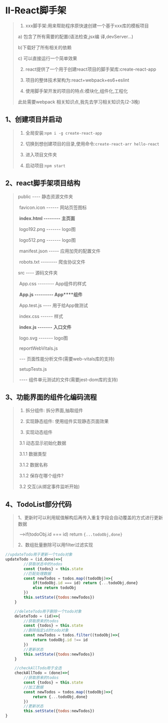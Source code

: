# Ⅱ-React脚手架

>1. xxx脚手架:用来帮助程序原快速创建一个基于xxx库的模板项目
>
>  a) 包含了所有需要的配置(语法检查,jsx编 译,devServer...)
>
>  b)下载好了所有相关的依赖
>
>  c) 可以直接运行一个简单效果
>
>2. react提供了一个用于创建react项目的脚手架库:create-react-app
>
>3. 项目的整体技术架构为:react+webpack+es6+eslint
>
>4. 使用脚手架开发的项目的特点:模块化,组件化,工程化
>
>此处需要webpack 相关知识点,我先去学习相关知识先(2-3晚)

## 1、创建项目并启动

>1. 全局安装:`npm i -g create-react-app`
>
>2. 切换到想创建项目的目录,使用命令:`create-react-arr hello-react`
>3. 进入项目文件夹
>4. 启动项目:`npm start`

## 2、react脚手架项目结构

> public ---- 静态资源文件夹
>
> ​            favicon.icon ------ 网站页签图标
>
> ​            **index.html --------** **主页面**
>
> ​            logo192.png ------- logo图
>
> ​            logo512.png ------- logo图
>
> ​            manifest.json ----- 应用加壳的配置文件
>
> ​            robots.txt -------- 爬虫协议文件
>
> src ---- 源码文件夹
>
> ​            App.css -------- App组件的样式
>
> ​            **App.js --------- App****组件**
>
> ​            App.test.js ---- 用于给App做测试
>
> ​            index.css ------ 样式
>
> ​            **index.js -------** **入口文件**
>
> ​            logo.svg ------- logo图
>
> ​            reportWebVitals.js
>
> ​                    --- 页面性能分析文件(需要web-vitals库的支持)
>
> ​            setupTests.js
>
> ​                    ---- 组件单元测试的文件(需要jest-dom库的支持)

## 3、功能界面的组件化编码流程

>1. 拆分组件: 拆分界面,抽取组件
>
>2. 实现静态组件: 使用组件实现静态页面效果
>
>3. 实现动态组件
>
>​	3.1 动态显示初始化数据
>
>​		3.1.1 数据类型
>
>​		3.1.2 数据名称
>
>​		3.1.2 保存在哪个组件?
>
>​	3.2 交互(从绑定事件监听开始)

## 4、TodoList部分代码

>1、更新时可以利用赋值解构后再传入重复字段会自动覆盖的方式进行更新数据
>
>​	-->if(todoObj.id === id) return `{...todoObj,done}`
>
>2、数组批量删除可以用filter过滤实现

```js
//updateTodo用于更新一个todo对象
updateTodo = (id,done)=>{
		//获取状态中的todos
		const {todos} = this.state
		//匹配处理数据
		const newTodos = todos.map((todoObj)=>{
			if(todoObj.id === id) return {...todoObj,done}
			else return todoObj
		})
		this.setState({todos:newTodos})
	}

	//deleteTodo用于删除一个todo对象
	deleteTodo = (id)=>{
		//获取原来的todos
		const {todos} = this.state
		//删除指定id的todo对象
		const newTodos = todos.filter((todoObj)=>{
			return todoObj.id !== id
		})
		//更新状态
		this.setState({todos:newTodos})
	}

	//checkAllTodo用于全选
	checkAllTodo = (done)=>{
		//获取原来的todos
		const {todos} = this.state
		//加工数据
		const newTodos = todos.map((todoObj)=>{
			return {...todoObj,done}
		})
		//更新状态
		this.setState({todos:newTodos})
}
```
